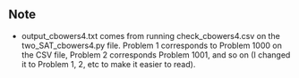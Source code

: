 ## Note
- output_cbowers4.txt comes from running check_cbowers4.csv on the two_SAT_cbowers4.py file. Problem 1 corresponds to Problem 1000 on the CSV file, Problem 2 corresponds Problem 1001, and so on (I changed it to Problem 1, 2, etc to make it easier to read).
